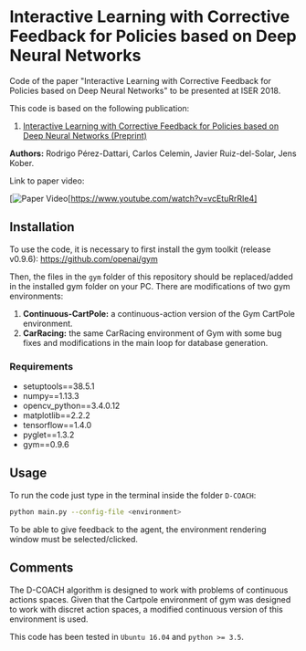 # Interactive Learning with Corrective Feedback for Policies based on Deep Neural Networks
Code of the paper "Interactive Learning with Corrective Feedback for Policies based on Deep Neural Networks" to be presented at ISER 2018.

This code is based on the following publication:
1. [Interactive Learning with Corrective Feedback for Policies based on Deep Neural Networks (Preprint)](https://arxiv.org/abs/1810.00466) 

**Authors:** Rodrigo Pérez-Dattari, Carlos Celemin, Javier Ruiz-del-Solar, Jens Kober.

Link to paper video:

[![Paper Video](https://img.youtube.com/vi/vcEtuRrRIe4/0.jpg)[https://www.youtube.com/watch?v=vcEtuRrRIe4]

## Installation

To use the code, it is necessary to first install the gym toolkit (release v0.9.6): https://github.com/openai/gym

Then, the files in the `gym` folder of this repository should be replaced/added in the installed gym folder on your PC. There are modifications of two gym environments:

1. **Continuous-CartPole:** a continuous-action version of the Gym CartPole environment.
2. **CarRacing:** the same CarRacing environment of Gym with some bug fixes and modifications in the main loop for database generation.

### Requirements
* setuptools==38.5.1
* numpy==1.13.3
* opencv_python==3.4.0.12
* matplotlib==2.2.2
* tensorflow==1.4.0
* pyglet==1.3.2
* gym==0.9.6

## Usage

To run the code just type in the terminal inside the folder `D-COACH`:

```bash 
python main.py --config-file <environment>
```
To be able to give feedback to the agent, the environment rendering window must be selected/clicked.

## Comments

The D-COACH algorithm is designed to work with problems of continuous actions spaces. Given that the Cartpole environment of gym was designed to work with discret action spaces, a modified continuous version of this environment is used.

This code has been tested in `Ubuntu 16.04` and `python >= 3.5`.

